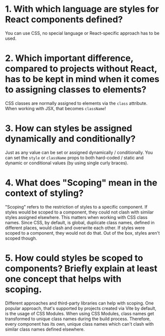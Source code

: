 # 1. With which language are styles for React components defined?

You can use CSS, no special language or React-specific approach has to be used.

# 2. Which important difference, compared to projects without React, has to be kept in mind when it comes to assigning classes to elements?

CSS classes are normally assigned to elements via the `class` attribute. When working with JSX, that becomes `className`!

# 3. How can styles be assigned dynamically and conditionally?

Just as any value can be set or assigned dynamically / conditionally. You can set the `style` or `className` props to both hard-coded / static and dynamic or conditional values (by using single curly braces).

# 4. What does "Scoping" mean in the context of styling?

"Scoping" refers to the restriction of styles to a specific component. If styles would be scoped to a component, they could not clash with similar styles assigned elsewhere. This matters when working with CSS class names. Since CSS, by default, is global, duplicate class names, defined in different places, would clash and overwrite each other.
If styles were scoped to a component, they would not do that. Out of the box, styles aren't scoped though.

# 5. How could styles be scoped to components? Briefly explain at least one concept that helps with scoping.

Different approaches and third-party libraries can help with scoping. One popular approach, that's supported by projects created via Vite by default, is the usage of CSS Modules.
When using CSS Modules, class names get transformed to unique class names during the build process. Therefore, every component has its own, unique class names which can't clash with similar class names defined elsewhere.
